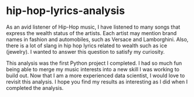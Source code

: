 # hip-hop-lyrics-analysis

As an avid listener of Hip-Hop music, I have listened to many songs that express the wealth status of the artists. Each artist may mention brand names in fashion and automobiles, such as Versace and Lamborghini. Also, there is a lot of slang in hip hop lyrics related to wealth such as ice (jewelry). I wanted to answer this question to satisfy my curiosity.

This analysis was the first Python project I completed. I had so much fun being able to merge my music interests into a new skill I was working to build out. Now that I am a more experienced data scientist, I would love to revisit this analysis. I hope you find my results as interesting as I did when I completed the analysis.
